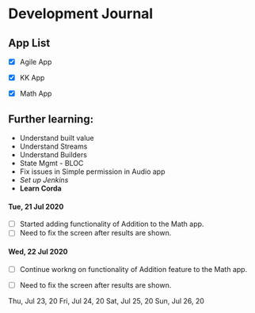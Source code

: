 # Development Journal

## App List
- [x] Agile App
- [x] KK App   
- [x] Math App


## Further learning:
* Understand built value
* Understand Streams
* Understand Builders
* State Mgmt - BLOC
* Fix issues in Simple permission in Audio app
* *Set up Jenkins*
* **Learn Corda**


#### Tue, 21 Jul 2020 
- [ ] Started adding functionality of Addition to the Math app.
- [ ] Need to fix the screen after results are shown.

#### Wed, 22 Jul 2020 
- [ ] Continue workng on functionality of Addition feature to the Math app.
- [ ] Need to fix the screen after results are shown.



Thu, Jul 23, 20
Fri, Jul 24, 20
Sat, Jul 25, 20
Sun, Jul 26, 20


